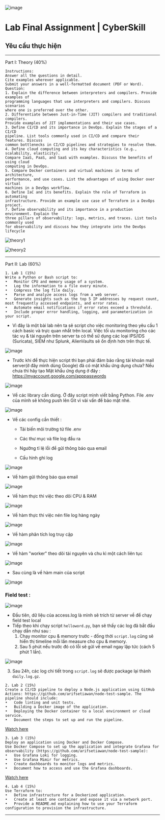 ![image](https://github.com/user-attachments/assets/c323ce84-8d14-4ba6-b14a-4c4f1084af34)
# Lab Final Assignment | CyberSkill
## Yêu cầu thực hiện 

---

Part I: Theory (40%)
```
Instructions:
Answer all the questions in detail.
Cite examples wherever applicable.
Submit your answers in a well-formatted document (PDF or Word).
Question:
1. Explain the difference between interpreters and compilers. Provide examples of
programming languages that use interpreters and compilers. Discuss scenarios
where one is preferred over the other.
2. Differentiate between Just-in-Time (JIT) compilers and traditional compilers.
Provide examples of JIT implementations and their use cases.
3. Define CI/CD and its importance in DevOps. Explain the stages of a CI/CD
pipeline. List tools commonly used in CI/CD and compare their features. Discuss
common bottlenecks in CI/CD pipelines and strategies to resolve them.
4. Define cloud computing and its key characteristics (e.g., scalability, elasticity).
Compare IaaS, PaaS, and SaaS with examples. Discuss the benefits of using cloud
computing in DevOps.
5. Compare Docker containers and virtual machines in terms of architecture,
performance, and use cases. List the advantages of using Docker over virtual
machines in a DevOps workflow.
6. Define IaC and its benefits. Explain the role of Terraform in automating
infrastructure. Provide an example use case of Terraform in a DevOps project.
7. Define observability and its importance in a production environment. Explain the
three pillars of observability: logs, metrics, and traces. List tools commonly used
for observability and discuss how they integrate into the DevOps lifecycle
```

![theory1](photos/theory/image1.png)

![theory2](photos/theory/image2.png)

---

Part II: Lab (60%)


```
1. Lab 1 (15%)
Write a Python or Bash script to:
•	Monitor CPU and memory usage of a system.
•	Log the information to a file every minute.
•	Compress the log file daily.
•	Parse and analyze access logs from a web server.
•	Generate insights such as the top 5 IP addresses by request count, most frequently accessed endpoints, and error rates.
•	Automate email notifications if error rates exceed a threshold.
•	Include proper error handling, logging, and parameterization in your script.
```

- Vì đây là một bài lab nên ta sẽ script cho việc monitoring theo yêu cầu 1 cách basic và trực quan nhất trên local. Việc tối ưu monitoring cho các tác vụ & tài nguyên trên server ta có thể sử dụng các loại IPS/IDS (Suricata), SIEM như Splunk, AlienVaults sẽ ổn định hơn trên thực tế.

![image](photos/lab_1/splunk.png)

- Trước khi để thực hiện script thì bạn phải đảm bảo rằng tài khoản mail server(ở đây mình dùng Google) đã có mật khẩu ứng dụng chưa? Nếu chưa thì hãy tạo Mật khẩu ứng dụng ở đây : https://myaccount.google.com/apppasswords

![image](photos/lab_1/google_applications_password.png)

- Về các library cần dùng. Ở đây script mình viết bằng Python. File .env của mình sẽ không push lên Git vì vài vấn đề bảo mật nhé.

![image](photos/lab_1/library.png)

- Về các config cần thiết :

   - Tải biến môi trường từ file .env

   -	Các thư mục và file log đầu ra

   -	Ngưỡng tỉ lệ lỗi để gửi thông báo qua email

   -	Cấu hình ghi log

![image](photos/lab_1/config.png)

- Về hàm gửi thông báo qua email

![image](photos/lab_1/send_email_notification.png)

- Về hàm thực thi việc theo dõi CPU & RAM

![image](photos/lab_1/monitor_cpu_memory.png)

- Về hàm thực thi việc nén file log hàng ngày

![image](photos/lab_1/compress_logs.png)

- Về hàm phân tích log truy cập

![image](photos/lab_1/analyze_access_logs.png)

- Về hàm "worker" theo dõi tài nguyên và chu kì một cách liên tục

![image](photos/lab_1/monitor_worker.png)

- Sau cùng là về hàm main của script

![image](photos/lab_1/main.png)

### Field test :

![image](photos/lab_1/theme.png)

- Đầu tiên, dữ liệu của access.log là mình sẽ trích từ server về để chạy field test local
- Tiếp theo khi chạy script ```helloword.py```, bạn sẽ thấy các log đã bắt đầu chạy dần như sau :
   1. Chạy monitor cpu & memory trước - đồng thời ```script.log``` cũng sẽ hiển thị timeline mỗi lần measure cho cpu & memory.
   2. Sau 5 phút nếu trước đó có lỗi sẽ gửi về email ngay lập tức (cách 5 phút 1 lần).

![image](photos/lab_1/mail_report.png)

   3. Sau 24h, các log chi tiết trong ```script.log``` sẽ được package lại thành ```daily.log.gz```.

```
2. Lab 2 (15%)
Create a CI/CD pipeline to deploy a Node.js application using GitHub Actions: https://github.com/arifsetiawan/node-test-sample. The pipeline should include:
•	Code linting and unit tests.
•	Building a Docker image of the application.
•	Deploying the Docker container to a local environment or cloud service.
•	Document the steps to set up and run the pipeline.
```

[Watch here](https://github.com/uziii2208/Docker_Assignment)

```
3. Lab 3 (15%)
Deploy an application using Docker and Docker Compose.
Use Docker Compose to set up the application and integrate Grafana for observability (https://github.com/arifsetiawan/node-test-sample):
•	Use Grafana Loki for logging.
•	Use Grafana Mimir for metrics.
•	Create dashboards to monitor logs and metrics.
•	Document how to access and use the Grafana dashboards.
```

[Watch here](https://github.com/uziii2208/Docker_Assignment_2)

```
4. Lab 4 (15%)
Use Terraform to:
•	Define infrastructure for a Dockerized application.
•	Create at least one container and expose it via a network port.
•	Provide a README.md explaining how to use your Terraform configuration to provision the infrastructure.
```

---
